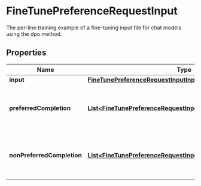 

# FineTunePreferenceRequestInput

The per-line training example of a fine-tuning input file for chat models using the dpo method.

## Properties

| Name | Type | Description | Notes |
|------------ | ------------- | ------------- | -------------|
|**input** | [**FineTunePreferenceRequestInputInput**](FineTunePreferenceRequestInputInput.md) |  |  [optional] |
|**preferredCompletion** | [**List&lt;FineTunePreferenceRequestInputPreferredCompletionInner&gt;**](FineTunePreferenceRequestInputPreferredCompletionInner.md) | The preferred completion message for the output. |  [optional] |
|**nonPreferredCompletion** | [**List&lt;FineTunePreferenceRequestInputPreferredCompletionInner&gt;**](FineTunePreferenceRequestInputPreferredCompletionInner.md) | The non-preferred completion message for the output. |  [optional] |



